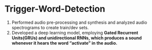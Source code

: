 # Trigger-Word-Detection

1. Performed audio pre-processing and synthesis and analyzed audio spectrograms to create train/dev sets.
2. Developed a deep learning model, employing <b>Gated Recurrent Units(GRUs)<b> and <b>unidirectional RNNs<b>, which produces a sound whenever it hears the word “activate” in the audio.
